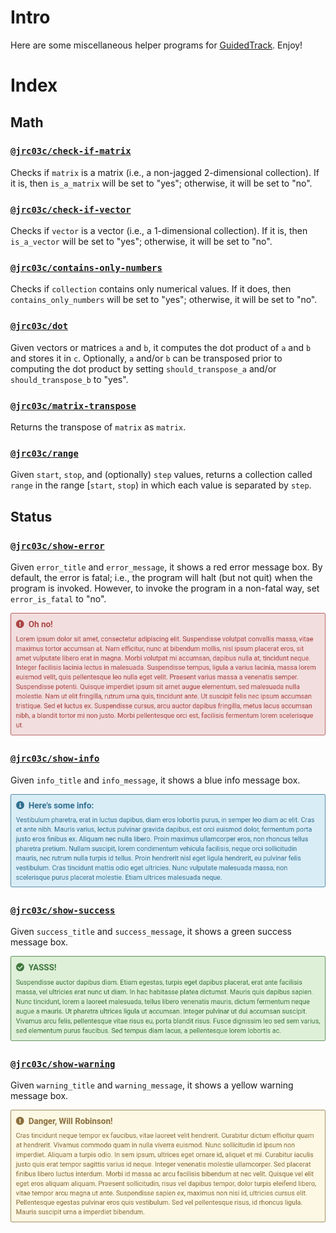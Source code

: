 # Intro

Here are some miscellaneous helper programs for [GuidedTrack](https://guidedtrack.com). Enjoy!

# Index

## Math

### [`@jrc03c/check-if-matrix`](https://www.guidedtrack.com/programs/20507/edit)

Checks if `matrix` is a matrix (i.e., a non-jagged 2-dimensional collection). If it is, then `is_a_matrix` will be set to "yes"; otherwise, it will be set to "no".

### [`@jrc03c/check-if-vector`](https://www.guidedtrack.com/programs/20523/edit)

Checks if `vector` is a vector (i.e., a 1-dimensional collection). If it is, then `is_a_vector` will be set to "yes"; otherwise, it will be set to "no".

### [`@jrc03c/contains-only-numbers`](https://www.guidedtrack.com/programs/20579/edit)

Checks if `collection` contains only numerical values. If it does, then `contains_only_numbers` will be set to "yes"; otherwise, it will be set to "no".

### [`@jrc03c/dot`](https://www.guidedtrack.com/programs/20504/edit)

Given vectors or matrices `a` and `b`, it computes the dot product of `a` and `b` and stores it in `c`. Optionally, `a` and/or `b` can be transposed prior to computing the dot product by setting `should_transpose_a` and/or `should_transpose_b` to "yes".

### [`@jrc03c/matrix-transpose`](https://www.guidedtrack.com/programs/20498/edit)

Returns the transpose of `matrix` as `matrix`.

### [`@jrc03c/range`](https://www.guidedtrack.com/programs/20584/edit)

Given `start`, `stop`, and (optionally) `step` values, returns a collection called `range` in the range [`start`, `stop`) in which each value is separated by `step`.

## Status

### [`@jrc03c/show-error`](https://www.guidedtrack.com/programs/20556/edit)

Given `error_title` and `error_message`, it shows a red error message box. By default, the error is fatal; i.e., the program will halt (but not quit) when the program is invoked. However, to invoke the program in a non-fatal way, set `error_is_fatal` to "no".

![](show-error.png)

### [`@jrc03c/show-info`](https://www.guidedtrack.com/programs/20559/edit)

Given `info_title` and `info_message`, it shows a blue info message box.

![](show-info.png)

### [`@jrc03c/show-success`](https://www.guidedtrack.com/programs/20558/edit)

Given `success_title` and `success_message`, it shows a green success message box.

![](show-success.png)

### [`@jrc03c/show-warning`](https://www.guidedtrack.com/programs/20557/edit)

Given `warning_title` and `warning_message`, it shows a yellow warning message box.

![](show-warning.png)
